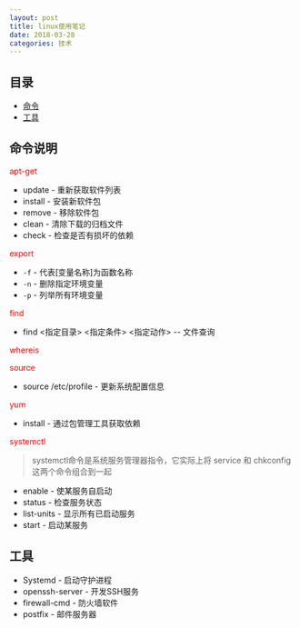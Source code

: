 ```yaml
---
layout: post
title: linux使用笔记
date: 2018-03-28
categories: 技术
---
```


## 目录

* [命令](#命令)
* [工具](#工具)

<h2 id="命令">命令说明</h2>

<span style="color:red">apt-get</span>

* update - 重新获取软件列表
* install - 安装新软件包
* remove - 移除软件包
* clean - 清除下载的归档文件
* check - 检查是否有损坏的依赖

<span style="color:red">export</span>

* `-f` - 代表[变量名称]为函数名称
* `-n` - 删除指定环境变量
* `-p` - 列举所有环境变量

<span style="color:red">find</span>

* find <指定目录> <指定条件> <指定动作> -- 文件查询

<span style="color:red">whereis</span>

<span style="color:red">source</span>

* source /etc/profile - 更新系统配置信息 

<span style="color:red">yum</span>

* install - 通过包管理工具获取依赖

<span style="color:red">systemctl</span>
>systemctl命令是系统服务管理器指令，它实际上将 service 和 chkconfig 这两个命令组合到一起

* enable - 使某服务自启动
* status - 检查服务状态
* list-units - 显示所有已启动服务
* start - 启动某服务


<h2 id="工具">工具</h2>

* Systemd - 启动守护进程
* openssh-server - 开发SSH服务
* firewall-cmd - 防火墙软件
* postfix - 邮件服务器















